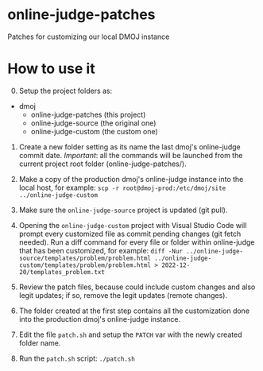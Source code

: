 # online-judge-patches
Patches for customizing our local DMOJ instance

# How to use it
0. Setup the project folders as:
  - dmoj
    - online-judge-patches (this project)
    - online-judge-source  (the original one)
    - online-judge-custom  (the custom one)

1. Create a new folder setting as its name the last dmoj's online-judge commit date. *Important*: all the commands will be launched from the current project root folder (online-judge-patches/).

2. Make a copy of the production dmoj's online-judge instance into the local host, for example: `scp -r root@dmoj-prod:/etc/dmoj/site ../online-judge-custom`

3. Make sure the `online-judge-source` project is updated (git pull).

4. Opening the `online-judge-custom` project with Visual Studio Code will prompt every customized file as commit pending changes (git fetch needed). Run a diff command for every file or folder within online-judge that has been customized, for example: `diff -Nur ../online-judge-source/templates/problem/problem.html ../online-judge-custom/templates/problem/problem.html > 2022-12-20/templates_problem.txt`

5. Review the patch files, because could include custom changes and also legit updates; if so, remove the legit updates (remote changes).

6. The folder created at the first step contains all the customization done into the production dmoj's online-judge instance.

7. Edit the file `patch.sh` and setup the `PATCH` var with the newly created folder name.

8. Run the `patch.sh` script: `./patch.sh`